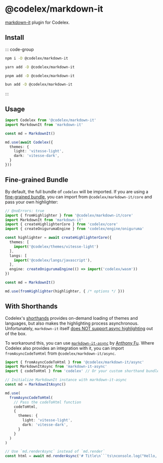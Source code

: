 # @codelex/markdown-it

<Badges name="@codelex/markdown-it" />

[markdown-it](https://markdown-it.github.io/) plugin for Codelex.

## Install

::: code-group

```sh [npm]
npm i -D @codelex/markdown-it
```

```sh [yarn]
yarn add -D @codelex/markdown-it
```

```sh [pnpm]
pnpm add -D @codelex/markdown-it
```

```sh [bun]
bun add -D @codelex/markdown-it
```

:::

## Usage

```ts twoslash
import Codelex from '@codelex/markdown-it'
import MarkdownIt from 'markdown-it'

const md = MarkdownIt()

md.use(await Codelex({
  themes: {
    light: 'vitesse-light',
    dark: 'vitesse-dark',
  }
}))
```

## Fine-grained Bundle

By default, the full bundle of `codelex` will be imported. If you are using a [fine-grained bundle](/guide/bundles#fine-grained-bundle), you can import from `@codelex/markdown-it/core` and pass your own highlighter:

```ts twoslash
// @noErrors: true
import { fromHighlighter } from '@codelex/markdown-it/core'
import MarkdownIt from 'markdown-it'
import { createHighlighterCore } from 'codelex/core'
import { createOnigurumaEngine } from 'codelex/engine/oniguruma'

const highlighter = await createHighlighterCore({
  themes: [
    import('@codelex/themes/vitesse-light')
  ],
  langs: [
    import('@codelex/langs/javascript'),
  ],
  engine: createOnigurumaEngine(() => import('codelex/wasm'))
})

const md = MarkdownIt()

md.use(fromHighlighter(highlighter, { /* options */ }))
```

## With Shorthands

Codelex's [shorthands](/guide/shorthands) provides on-demand loading of themes and languages, but also makes the highlighting process asynchronous. Unfortunately, `markdown-it` itself [does NOT support async highlighting](https://github.com/markdown-it/markdown-it/blob/master/docs/development.md#i-need-async-rule-how-to-do-it) out of the box.

To workaround this, you can use [`markdown-it-async`](https://github.com/antfu/markdown-it-async) by [Anthony Fu](https://github.com/antfu). Where Codelex also provides an integration with it, you can import `fromAsyncCodeToHtml` from `@codelex/markdown-it/async`.

````ts twoslash
import { fromAsyncCodeToHtml } from '@codelex/markdown-it/async'
import MarkdownItAsync from 'markdown-it-async'
import { codeToHtml } from 'codelex' // Or your custom shorthand bundle

// Initialize MarkdownIt instance with markdown-it-async
const md = MarkdownItAsync()

md.use(
  fromAsyncCodeToHtml(
    // Pass the codeToHtml function
    codeToHtml,
    {
      themes: {
        light: 'vitesse-light',
        dark: 'vitesse-dark',
      }
    }
  )
)

// Use `md.renderAsync` instead of `md.render`
const html = await md.renderAsync('# Title\n```ts\nconsole.log("Hello, World!")\n```')
````
